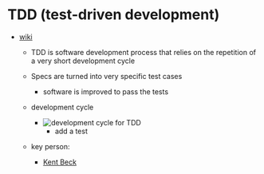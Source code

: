# TDD (test-driven development)

* [wiki](https://en.wikipedia.org/wiki/Test-driven_development)
	* TDD is software development process that relies on the repetition of a very short development cycle
	* Specs are turned into very specific test cases
		* software is improved to pass the tests 
	* development cycle
		* ![development cycle for TDD](https://en.wikipedia.org/wiki/Test-driven_development#/media/File:TDD_Global_Lifecycle.png)
			* add a test 
				 

	* key person: 
		* [Kent Beck](https://en.wikipedia.org/wiki/Kent_Beck)
